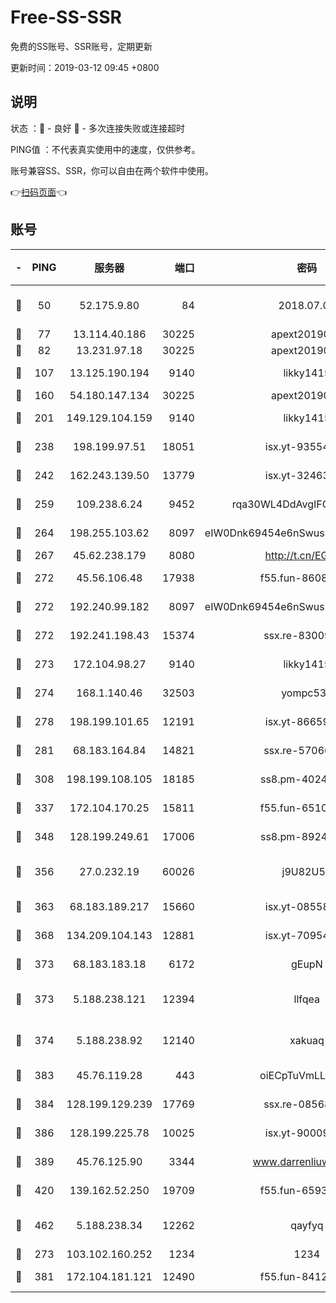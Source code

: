 # Free-SS-SSR

免费的SS账号、SSR账号，定期更新

更新时间：2019-03-12 09:45 +0800

## 说明

状态     ：🙂 - 良好 🙁 - 多次连接失败或连接超时

PING值   ：不代表真实使用中的速度，仅供参考。

账号兼容SS、SSR，你可以自由在两个软件中使用。

👉[扫码页面](https://liesauer.github.io/Free-SS-SSR/)👈

## 账号

|-|PING|服务器|端口|密码|加密方式|区域|
|:----:|:----:|:-----:|-----:|:----:|:----:|:----:|
|🙂|50|52.175.9.80|84|2018.07.07|chacha20-ietf-poly1305|HK|
|🙂|77|13.114.40.186|30225|apext2019006|chacha20|JP|
|🙂|82|13.231.97.18|30225|apext2019006|chacha20|JP|
|🙂|107|13.125.190.194|9140|likky1415|aes-256-cfb|KR|
|🙂|160|54.180.147.134|30225|apext2019006|chacha20|KR|
|🙂|201|149.129.104.159|9140|likky1415|aes-256-cfb|HK|
|🙂|238|198.199.97.51|18051|isx.yt-93554852|aes-256-cfb|US|
|🙂|242|162.243.139.50|13779|isx.yt-32463152|aes-256-cfb|US|
|🙂|259|109.238.6.24|9452|rqa30WL4DdAvgIFG6Fs3znzTa|aes-256-cfb|FR|
|🙂|264|198.255.103.62|8097|eIW0Dnk69454e6nSwuspv9DmS201tQ0D|aes-256-cfb|US|
|🙂|267|45.62.238.179|8080|http://t.cn/EGJIyrl|rc4-md5|CA|
|🙂|272|45.56.106.48|17938|f55.fun-86086915|aes-256-cfb|US|
|🙂|272|192.240.99.182|8097|eIW0Dnk69454e6nSwuspv9DmS201tQ0D|aes-256-cfb|US|
|🙂|272|192.241.198.43|15374|ssx.re-83009337|aes-256-cfb|US|
|🙂|273|172.104.98.27|9140|likky1415|aes-256-cfb|JP|
|🙂|274|168.1.140.46|32503|yompc535|aes-256-cfb|AU|
|🙂|278|198.199.101.65|12191|isx.yt-86659721|aes-256-cfb|US|
|🙂|281|68.183.164.84|14821|ssx.re-57066553|aes-256-cfb|US|
|🙂|308|198.199.108.105|18185|ss8.pm-40243246|aes-256-cfb|US|
|🙂|337|172.104.170.25|15811|f55.fun-65106653|aes-256-cfb|SG|
|🙂|348|128.199.249.61|17006|ss8.pm-89241157|aes-256-cfb|SG|
|🙂|356|27.0.232.19|60026|j9U82U53|xchacha20-ietf-poly1305|HK|
|🙂|363|68.183.189.217|15660|isx.yt-08558409|aes-256-cfb|SG|
|🙂|368|134.209.104.143|12881|isx.yt-70954741|aes-256-cfb|SG|
|🙂|373|68.183.183.18|6172|gEupN|aes-256-cfb|SG|
|🙂|373|5.188.238.121|12394|llfqea|chacha20-ietf-poly1305|BR|
|🙂|374|5.188.238.92|12140|xakuaq|chacha20-ietf-poly1305|BR|
|🙂|383|45.76.119.28|443|oiECpTuVmLLxk4Ts|aes-256-cfb|AU|
|🙂|384|128.199.129.239|17769|ssx.re-08568423|aes-256-cfb|SG|
|🙂|386|128.199.225.78|10025|isx.yt-90009058|aes-256-cfb|SG|
|🙂|389|45.76.125.90|3344|www.darrenliuwei.com|aes-256-cfb|AU|
|🙂|420|139.162.52.250|19709|f55.fun-65932073|aes-256-cfb|SG|
|🙂|462|5.188.238.34|12262|qayfyq|chacha20-ietf-poly1305|BR|
|🙂|273|103.102.160.252|1234|1234|rc4-md5|JP|
|🙂|381|172.104.181.121|12490|f55.fun-84129293|aes-256-cfb|SG|

